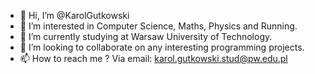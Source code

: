 - 👋 Hi, I’m @KarolGutkowski
- 👀 I’m interested in Computer Science, Maths, Physics and Running.
- 🌱 I’m currently studying at Warsaw University of Technology.
- 💞️ I’m looking to collaborate on any interesting programming projects.
- 📫 How to reach me ? Via email: karol.gutkowski.stud@pw.edu.pl

<!---
KarolGutkowski/KarolGutkowski is a ✨ special ✨ repository because its `README.md` (this file) appears on your GitHub profile.
You can click the Preview link to take a look at your changes.
--->
